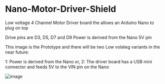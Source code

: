# Nano-Motor-Driver-Shield
Low voltage 4 Channel Motor Driver board the allows an Arduino Nano to plug on top

Drive pins are D3, D5, D7 and D9
Power is derived from the Nano 5V pin

This image is the Prototype and there will be two Low volateg variants in the near future:

1: Power is derived from the Nano or,
2: The driver board has a USB mini connector and feeds 5V to the VIN pin on the Nano

![image](https://github.com/gxdeange/Nano-Motor-Driver-Shield/assets/57690555/b79b3ff2-a3ca-4a26-8d7f-78c02a26fc77)



